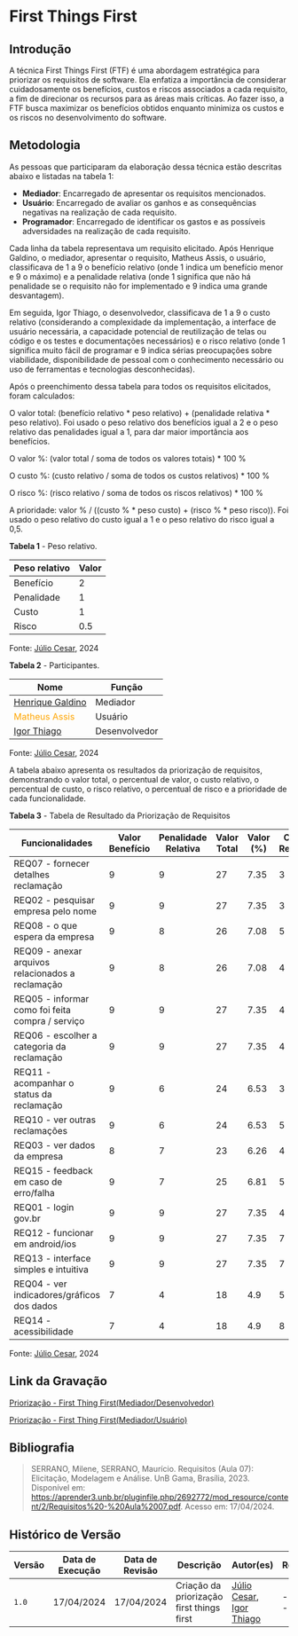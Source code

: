 # First Things First

## Introdução

A técnica First Things First (FTF) é uma abordagem estratégica para priorizar os requisitos de software. Ela enfatiza a importância de considerar cuidadosamente os benefícios, custos e riscos associados a cada requisito, a fim de direcionar os recursos para as áreas mais críticas. Ao fazer isso, a FTF busca maximizar os benefícios obtidos enquanto minimiza os custos e os riscos no desenvolvimento do software.

## Metodologia

As pessoas que participaram da elaboração dessa técnica estão descritas abaixo e listadas na tabela 1:

- **Mediador**: Encarregado de apresentar os requisitos mencionados.
- **Usuário**: Encarregado de avaliar os ganhos e as consequências negativas na realização de cada requisito.
- **Programador**: Encarregado de identificar os gastos e as possíveis adversidades na realização de cada requisito.


Cada linha da tabela representava um requisito elicitado. Após Henrique Galdino, o mediador, apresentar o requisito, Matheus Assis, o usuário, classificava de 1 a 9 o benefício relativo (onde 1 indica um benefício menor e 9 o máximo) e a penalidade relativa (onde 1 significa que não há penalidade se o requisito não for implementado e 9 indica uma grande desvantagem).

Em seguida, Igor Thiago, o desenvolvedor, classificava de 1 a 9 o custo relativo (considerando a complexidade da implementação, a interface de usuário necessária, a capacidade potencial de reutilização de telas ou código e os testes e documentações necessários) e o risco relativo (onde 1 significa muito fácil de programar e 9 indica sérias preocupações sobre viabilidade, disponibilidade de pessoal com o conhecimento necessário ou uso de ferramentas e tecnologias desconhecidas).

Após o preenchimento dessa tabela para todos os requisitos elicitados, foram calculados:

O valor total: (benefício relativo * peso relativo) + (penalidade relativa * peso relativo). Foi usado o peso relativo dos benefícios igual a 2 e o peso relativo das penalidades igual a 1, para dar maior importância aos benefícios.

O valor %: (valor total / soma de todos os valores totais) * 100 %

O custo %: (custo relativo / soma de todos os custos relativos) * 100 %

O risco %: (risco relativo / soma de todos os riscos relativos) * 100 %

A prioridade: valor % / ((custo % * peso custo) + (risco % * peso risco)). Foi usado o peso relativo do custo igual a 1 e o peso relativo do risco igual a 0,5.

**Tabela 1** - Peso relativo.

| Peso relativo | Valor |
|---------------|-------|
| Benefício     | 2     |
| Penalidade    | 1     |
| Custo         | 1     |
| Risco         | 0.5   |

Fonte: [Júlio Cesar](https://github.com/Julio1099), 2024


**Tabela 2** - Participantes.

| Nome                                              | Função        |
| ------------------------------------------------- | ------------- |
| [Henrique Galdino](https://github.com/hgaldino05)  | Mediador      |
| <span style = "color: orange">Matheus Assis</span> | Usuário       |
| [Igor Thiago](https://github.com/Alladin-51)  | Desenvolvedor |


Fonte: [Júlio Cesar](https://github.com/Julio1099), 2024

A tabela abaixo apresenta os resultados da priorização de requisitos, demonstrando o valor total, o percentual de valor, o custo relativo, o percentual de custo, o risco relativo, o percentual de risco e a prioridade de cada funcionalidade.

**Tabela 3** - Tabela de Resultado da Priorização de Requisitos

| Funcionalidades                            | Valor Benefício | Penalidade Relativa | Valor Total | Valor (%) | Custo Relativo | Custo % | Risco Relativo | Risco % | Prioridade |
| ------------------------------------------ | --------------- | -------------------- | ----------- | --------- | -------------- | ------- | -------------- | ------- | ---------- |
| REQ07 - fornecer detalhes reclamação       | 9               | 9                    | 27          | 7.35      | 3              | 4.22    | 3              | 3.84    | 1.19       |
| REQ02 - pesquisar empresa pelo nome        | 9               | 9                    | 27          | 7.35      | 3              | 4.22    | 4              | 5.12    | 1.08       |
| REQ08 - o que espera da empresa            | 9               | 8                    | 26          | 7.08      | 5              | 7.04    | 7              | 8.97    | 0.61       |
| REQ09 - anexar arquivos relacionados a reclamação | 9        | 8                    | 26          | 7.08      | 4              | 5.63    | 7              | 8.97    | 0.69       |
| REQ05 - informar como foi feita compra / serviço | 9         | 9                    | 27          | 7.35      | 4              | 5.63    | 3              | 3.84    | 0.97       |
| REQ06 - escolher a categoria da reclamação | 9               | 9                    | 27          | 7.35      | 4              | 5.63    | 3              | 3.84    | 0.97       |
| REQ11 - acompanhar o status da reclamação  | 9               | 6                    | 24          | 6.53      | 3              | 4.22    | 4              | 5.12    | 0.96       |
| REQ10 - ver outras reclamações             | 9               | 6                    | 24          | 6.53      | 5              | 7.04    | 4              | 5.12    | 0.68       |
| REQ03 - ver dados da empresa               | 8               | 7                    | 23          | 6.26      | 4              | 5.63    | 6              | 7.69    | 0.66       |
| REQ15 - feedback em caso de erro/falha     | 9               | 7                    | 25          | 6.81      | 5              | 7.04    | 5              | 6.41    | 0.66       |
| REQ01 - login gov.br                       | 9               | 9                    | 27          | 7.35      | 4              | 5.63    | 9              | 11.53   | 0.64       |
| REQ12 - funcionar em android/ios           | 9               | 9                    | 27          | 7.35      | 7              | 9.85    | 8              | 10.25   | 0.49       |
| REQ13 - interface simples e intuitiva      | 9               | 9                    | 27          | 7.35      | 7              | 9.85    | 6              | 7.69    | 0.53       |
| REQ04 - ver indicadores/gráficos dos dados| 7               | 4                    | 18          | 4.9       | 5              | 7.04    | 6              | 7.69    | 0.45       |
| REQ14 - acessibilidade                     | 7               | 4                    | 18          | 4.9       | 8              | 11.26   | 3              | 3.84    | 0.37       |


Fonte: [Júlio Cesar](https://github.com/Julio1099), 2024

## Link da Gravação

[Priorização - First Thing First(Mediador/Desenvolvedor)](https://youtu.be/CtUni6w0gSs)

[Priorização - First Thing First(Mediador/Usuário)](https://youtu.be/jka4Mdmq9TI)

## Bibliografia

> SERRANO, Milene, SERRANO, Maurício. Requisitos (Aula 07): Elicitação, Modelagem e Análise. UnB Gama, Brasília, 2023. Disponível em: <https://aprender3.unb.br/pluginfile.php/2692772/mod_resource/content/2/Requisitos%20-%20Aula%2007.pdf>. Acesso em: 17/04/2024.


## Histórico de Versão

| Versão | Data de Execução | Data de Revisão | Descrição                            | Autor(es)                               | Revisor(es) |
| ------ | ---------------- | --------------- | ------------------------------------ | --------------------------------------- | ----------- |
| `1.0`    | 17/04/2024       | 17/04/2024      | Criação da priorização first things first     | [Júlio Cesar](https://github.com/Julio1099), [Igor Thiago](https://github.com/Alladin-51) | ------------    |

